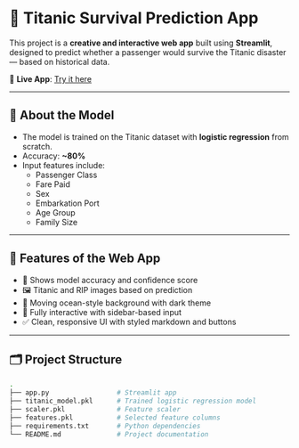 # 🚢 Titanic Survival Prediction App

This project is a **creative and interactive web app** built using **Streamlit**, designed to predict whether a passenger would survive the Titanic disaster — based on historical data.

📍 **Live App**: [Try it here](https://titanic-prediction-model-8waz5bhkgalsqfq5vpyvrv.streamlit.app/)

---

## 🧠 About the Model

- The model is trained on the Titanic dataset with **logistic regression** from scratch.
- Accuracy: **~80%**
- Input features include:
  - Passenger Class
  - Fare Paid
  - Sex
  - Embarkation Port
  - Age Group
  - Family Size

---

## 🎨 Features of the Web App

- 🧠 Shows model accuracy and confidence score
- 🖼️ Titanic and RIP images based on prediction
- 🌊 Moving ocean-style background with dark theme
- 📱 Fully interactive with sidebar-based input
- ✅ Clean, responsive UI with styled markdown and buttons

---

## 🗂 Project Structure

```bash
.
├── app.py                 # Streamlit app
├── titanic_model.pkl      # Trained logistic regression model
├── scaler.pkl             # Feature scaler
├── features.pkl           # Selected feature columns
├── requirements.txt       # Python dependencies
└── README.md              # Project documentation
